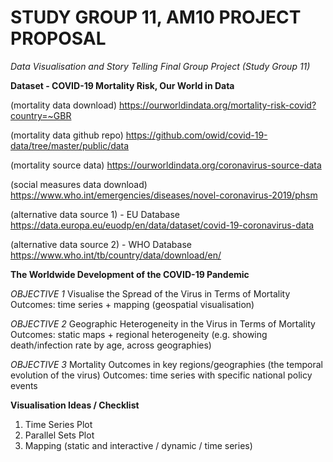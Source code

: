 # STUDY GROUP 11, AM10 PROJECT PROPOSAL
*Data Visualisation and Story Telling Final Group Project (Study Group 11)*

**Dataset - COVID-19 Mortality Risk, Our World in Data**

(mortality data download)
https://ourworldindata.org/mortality-risk-covid?country=~GBR

(mortality data github repo)
https://github.com/owid/covid-19-data/tree/master/public/data

(mortality source data)
https://ourworldindata.org/coronavirus-source-data

(social measures data download)
https://www.who.int/emergencies/diseases/novel-coronavirus-2019/phsm

(alternative data source 1) - EU Database
https://data.europa.eu/euodp/en/data/dataset/covid-19-coronavirus-data

(alternative data source 2) - WHO Database
https://www.who.int/tb/country/data/download/en/


**The Worldwide Development of the COVID-19 Pandemic**

*OBJECTIVE 1*     Visualise the Spread of the Virus in Terms of Mortality
Outcomes:       time series + mapping (geospatial visualisation)

*OBJECTIVE 2*     Geographic Heterogeneity in the Virus in Terms of Mortality
Outcomes:       static maps + regional heterogeneity (e.g. showing death/infection rate by age, across geographies)

*OBJECTIVE 3*     Mortality Outcomes in key regions/geographies (the temporal evolution of the virus)
Outcomes:       time series with specific national policy events

**Visualisation Ideas / Checklist**

1. Time Series Plot
2. Parallel Sets Plot
3. Mapping (static and interactive / dynamic / time series)


        
